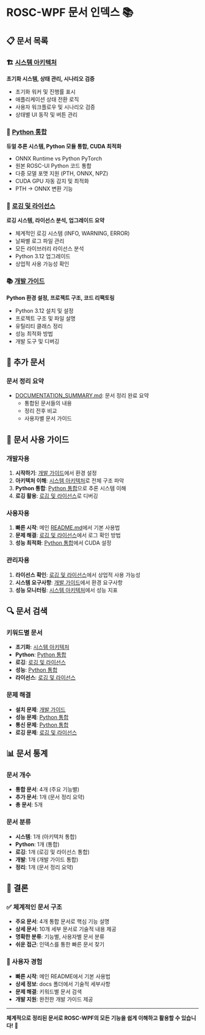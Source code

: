 # ROSC-WPF 문서 인덱스 📚

## 📋 문서 목록

### 🏗️ [시스템 아키텍처](SYSTEM_ARCHITECTURE.md)
**초기화 시스템, 상태 관리, 시나리오 검증**
- 초기화 워커 및 진행률 표시
- 애플리케이션 상태 전환 로직
- 사용자 워크플로우 및 시나리오 검증
- 상태별 UI 동작 및 버튼 관리

### 🐍 [Python 통합](PYTHON_INTEGRATION.md)
**듀얼 추론 시스템, Python 모듈 통합, CUDA 최적화**
- ONNX Runtime vs Python PyTorch
- 원본 ROSC-UI Python 코드 통합
- 다중 모델 포맷 지원 (PTH, ONNX, NPZ)
- CUDA GPU 자동 감지 및 최적화
- PTH → ONNX 변환 기능

### 📝 [로깅 및 라이선스](LOGGING_AND_LICENSE.md)
**로깅 시스템, 라이선스 분석, 업그레이드 요약**
- 체계적인 로깅 시스템 (INFO, WARNING, ERROR)
- 날짜별 로그 파일 관리
- 모든 라이브러리 라이선스 분석
- Python 3.12 업그레이드
- 상업적 사용 가능성 확인

### 📚 [개발 가이드](DEVELOPMENT_GUIDE.md)
**Python 환경 설정, 프로젝트 구조, 코드 리팩토링**
- Python 3.12 설치 및 설정
- 프로젝트 구조 및 파일 설명
- 유틸리티 클래스 정리
- 성능 최적화 방법
- 개발 도구 및 디버깅

## 📖 추가 문서

### 문서 정리 요약
- [DOCUMENTATION_SUMMARY.md](DOCUMENTATION_SUMMARY.md): 문서 정리 완료 요약
  - 통합된 문서들의 내용
  - 정리 전후 비교
  - 사용자별 문서 가이드

## 🎯 문서 사용 가이드

### 개발자용
1. **시작하기**: [개발 가이드](DEVELOPMENT_GUIDE.md)에서 환경 설정
2. **아키텍처 이해**: [시스템 아키텍처](SYSTEM_ARCHITECTURE.md)로 전체 구조 파악
3. **Python 통합**: [Python 통합](PYTHON_INTEGRATION.md)으로 추론 시스템 이해
4. **로깅 활용**: [로깅 및 라이선스](LOGGING_AND_LICENSE.md)로 디버깅

### 사용자용
1. **빠른 시작**: 메인 [README.md](../README.md)에서 기본 사용법
2. **문제 해결**: [로깅 및 라이선스](LOGGING_AND_LICENSE.md)에서 로그 확인 방법
3. **성능 최적화**: [Python 통합](PYTHON_INTEGRATION.md)에서 CUDA 설정

### 관리자용
1. **라이선스 확인**: [로깅 및 라이선스](LOGGING_AND_LICENSE.md)에서 상업적 사용 가능성
2. **시스템 요구사항**: [개발 가이드](DEVELOPMENT_GUIDE.md)에서 환경 요구사항
3. **성능 모니터링**: [시스템 아키텍처](SYSTEM_ARCHITECTURE.md)에서 성능 지표

## 🔍 문서 검색

### 키워드별 문서
- **초기화**: [시스템 아키텍처](SYSTEM_ARCHITECTURE.md)
- **Python**: [Python 통합](PYTHON_INTEGRATION.md)
- **로깅**: [로깅 및 라이선스](LOGGING_AND_LICENSE.md)
- **성능**: [Python 통합](PYTHON_INTEGRATION.md)
- **라이선스**: [로깅 및 라이선스](LOGGING_AND_LICENSE.md)

### 문제 해결
- **설치 문제**: [개발 가이드](DEVELOPMENT_GUIDE.md)
- **성능 문제**: [Python 통합](PYTHON_INTEGRATION.md)
- **통신 문제**: [Python 통합](PYTHON_INTEGRATION.md)
- **로깅 문제**: [로깅 및 라이선스](LOGGING_AND_LICENSE.md)

## 📊 문서 통계

### 문서 개수
- **통합 문서**: 4개 (주요 기능별)
- **추가 문서**: 1개 (문서 정리 요약)
- **총 문서**: 5개

### 문서 분류
- **시스템**: 1개 (아키텍처 통합)
- **Python**: 1개 (통합)
- **로깅**: 1개 (로깅 및 라이선스 통합)
- **개발**: 1개 (개발 가이드 통합)
- **정리**: 1개 (문서 정리 요약)

## 🎉 결론

### ✅ 체계적인 문서 구조
- **주요 문서**: 4개 통합 문서로 핵심 기능 설명
- **상세 문서**: 10개 세부 문서로 기술적 내용 제공
- **명확한 분류**: 기능별, 사용자별 문서 분류
- **쉬운 접근**: 인덱스를 통한 빠른 문서 찾기

### 🚀 사용자 경험
- **빠른 시작**: 메인 README에서 기본 사용법
- **상세 정보**: docs 폴더에서 기술적 세부사항
- **문제 해결**: 키워드별 문서 검색
- **개발 지원**: 완전한 개발 가이드 제공

---

**체계적으로 정리된 문서로 ROSC-WPF의 모든 기능을 쉽게 이해하고 활용할 수 있습니다!** 🎊
